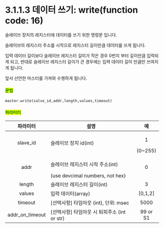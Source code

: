 ﻿# 3.1.1.3 데이터 쓰기: write(function code: 16)

슬레이브 장치의 레지스터에 데이터를 쓰기 위한 명령문 입니다.

슬레이브의 레지스터 주소를 시작으로 레지스터 길이만큼 데이터를 쓰게 됩니다.

입력 데이터 길이보다 슬레이브 레지스터 길이가 작은 경우 0번지 부터 길이만큼 입력되게 되고,
반대로 슬레이브 레지스터 길이가 큰 경우에는 입력 데이터 길이 만큼만 쓰여지게 됩니다. 

앞서 선언한 마스터를 가져와 수행하게 됩니다.

#### <mark style="color:green;">문법</mark>

```
master.write(salve_id,addr,length,values,timeout)
```

#### <mark style="color:green;">파라미터</mark>

|파라미터| 설명                                                                                                    |    예    |
| :---: | ------------------------------------------------------------------------------------------------------- | :-------: |
| slave_id | 슬레이브 장치 id(int)                                         | <p>1</p>(0~255) |
|   addr  | <p>슬레이브 레지스터 시작 주소(int)</p> (use devcimal numbers, not hex)      |  0  |
|  length  | 슬레이브 레지스터 길이(int)                                                        | 3 |
|  values  |  입력 데이터(array)                                                      | [0,1,2] |
|  timeout    |[선택사항]  타임아웃 (int), 단위: msec                                                      | 5000 |
|  addr_on_timeout    |[선택사항]  타임아웃 시 퇴피주소 (int or str)                                                      | 99 or S1 |


